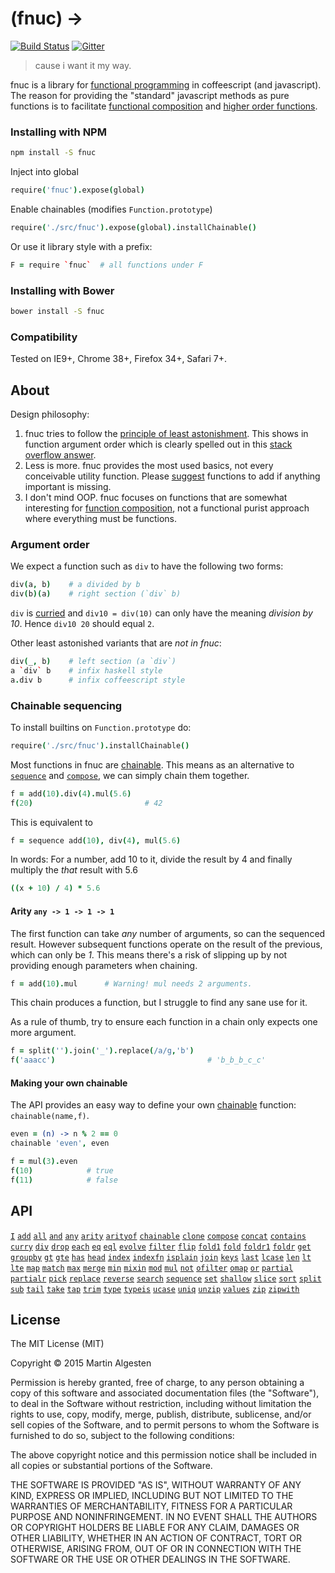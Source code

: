 (fnuc) ->
=========

[![Build Status](https://travis-ci.org/algesten/fnuc.svg)](https://travis-ci.org/algesten/fnuc) [![Gitter](https://d378bf3rn661mp.cloudfront.net/gitter.svg)](https://gitter.im/algesten/fnuc)

> cause i want it my way.

fnuc is a library for [functional programming][funcp] in coffeescript
(and javascript). The reason for providing the "standard" javascript
methods as pure functions is to facilitate
[functional composition][compo] and [higher order functions][highf].

### Installing with NPM

```bash
npm install -S fnuc
```

Inject into global

```coffee
require('fnuc').expose(global)
```

Enable chainables (modifies `Function.prototype`)

```coffee
require('./src/fnuc').expose(global).installChainable()
```

Or use it library style with a prefix:

```coffee
F = require `fnuc`  # all functions under F
```

### Installing with Bower

```bash
bower install -S fnuc
```

### Compatibility

Tested on IE9+, Chrome 38+, Firefox 34+, Safari 7+.

About
-----

Design philosophy:

1. fnuc tries to follow the
   [principle of least astonishment][princ]. This shows in function
   argument order which is clearly spelled out in this
   [stack overflow answer][stack].
2. Less is more. fnuc provides the most used basics, not every
   conceivable utility function. Please
   [suggest](https://github.com/algesten/fnuc/issues) functions to add
   if anything important is missing.
3. I don't mind OOP. fnuc focuses on functions that are somewhat
   interesting for [function composition][compo], not a functional
   purist approach where everything must be functions.


### Argument order

We expect a function such as `div` to have the following two forms:

```coffee
div(a, b)    # a divided by b
div(b)(a)    # right section (`div` b)
```

`div` is [curried][curry] and `div10 = div(10)` can only have the meaning
*division by 10*. Hence `div10 20` should equal `2`.

Other least astonished variants that are *not in fnuc*:

```coffee
div(_, b)    # left section (a `div`)
a `div` b    # infix haskell style
a.div b      # infix coffeescript style
```

### Chainable sequencing

To install builtins on `Function.prototype` do:

```coffee
require('./src/fnuc').installChainable()
```

Most functions in fnuc are [chainable](api.md#chainable). This means
as an alternative to [`sequence`](api.md#sequence) and
[`compose`](api.md#compose), we can simply chain them together.

```coffee
f = add(10).div(4).mul(5.6)
f(20)                         # 42
```

This is equivalent to

```coffee
f = sequence add(10), div(4), mul(5.6)
```

In words: For a number, add 10 to it, divide the result by 4 and
finally multiply the *that* result with 5.6

```coffee
((x + 10) / 4) * 5.6
```

#### Arity `any -> 1 -> 1 -> 1`

The first function can take *any* number of arguments, so can the
sequenced result. However subsequent functions operate on the result
of the previous, which can only be *1*. This means there's a risk of
slipping up by not providing enough parameters when chaining.

```coffee
f = add(10).mul      # Warning! mul needs 2 arguments.
```

This chain produces a function, but I struggle to find any sane use
for it.

As a rule of thumb, try to ensure each function in a chain only
expects one more argument.

```coffee
f = split('').join('_').replace(/a/g,'b')
f('aaacc')                                  # 'b_b_b_c_c'
```

#### Making your own chainable

The API provides an easy way to define your own
[chainable](api.md#chainable) function: `chainable(name,f)`.

```coffee
even = (n) -> n % 2 == 0
chainable 'even', even

f = mul(3).even
f(10)            # true
f(11)            # false
```

API
---

[`I`](api.md#i)
[`add`](api.md#add)
[`all`](api.md#all)
[`and`](api.md#and)
[`any`](api.md#any)
[`arity`](api.md#arity)
[`arityof`](api.md#arityof)
[`chainable`](api.md#chainable)
[`clone`](api.md#clone)
[`compose`](api.md#compose)
[`concat`](api.md#concat)
[`contains`](api.md#contains)
[`curry`](api.md#curry)
[`div`](api.md#div)
[`drop`](api.md#drop)
[`each`](api.md#each)
[`eq`](api.md#eq)
[`eql`](api.md#eql)
[`evolve`](api.md#evolve)
[`filter`](api.md#filter)
[`flip`](api.md#flip)
[`fold1`](api.md#fold1)
[`fold`](api.md#fold)
[`foldr1`](api.md#foldr1)
[`foldr`](api.md#foldr)
[`get`](api.md#get)
[`groupby`](api.md#groupby)
[`gt`](api.md#gt)
[`gte`](api.md#gte)
[`has`](api.md#has)
[`head`](api.md#head)
[`index`](api.md#index)
[`indexfn`](api.md#indexfn)
[`isplain`](api.md#isplain)
[`join`](api.md#join)
[`keys`](api.md#keys)
[`last`](api.md#last)
[`lcase`](api.md#lcase)
[`len`](api.md#len)
[`lt`](api.md#lt)
[`lte`](api.md#lte)
[`map`](api.md#map)
[`match`](api.md#match)
[`max`](api.md#max)
[`merge`](api.md#merge)
[`min`](api.md#min)
[`mixin`](api.md#mixin)
[`mod`](api.md#mod)
[`mul`](api.md#mul)
[`not`](api.md#not)
[`ofilter`](api.md#ofilter)
[`omap`](api.md#omap)
[`or`](api.md#or)
[`partial`](api.md#partial)
[`partialr`](api.md#partialr)
[`pick`](api.md#pick)
[`replace`](api.md#replace)
[`reverse`](api.md#reverse)
[`search`](api.md#search)
[`sequence`](api.md#sequence)
[`set`](api.md#set)
[`shallow`](api.md#shallow)
[`slice`](api.md#slice)
[`sort`](api.md#sort)
[`split`](api.md#split)
[`sub`](api.md#sub)
[`tail`](api.md#tail)
[`take`](api.md#take)
[`tap`](api.md#tap)
[`trim`](api.md#trim)
[`type`](api.md#type)
[`typeis`](api.md#typeis)
[`ucase`](api.md#ucase)
[`uniq`](api.md#uniq)
[`unzip`](api.md#unzip)
[`values`](api.md#values)
[`zip`](api.md#zip)
[`zipwith`](api.md#zipwith)

License
-------

The MIT License (MIT)

Copyright © 2015 Martin Algesten

Permission is hereby granted, free of charge, to any person obtaining
a copy of this software and associated documentation files (the
"Software"), to deal in the Software without restriction, including
without limitation the rights to use, copy, modify, merge, publish,
distribute, sublicense, and/or sell copies of the Software, and to
permit persons to whom the Software is furnished to do so, subject to
the following conditions:

The above copyright notice and this permission notice shall be
included in all copies or substantial portions of the Software.

THE SOFTWARE IS PROVIDED "AS IS", WITHOUT WARRANTY OF ANY KIND,
EXPRESS OR IMPLIED, INCLUDING BUT NOT LIMITED TO THE WARRANTIES OF
MERCHANTABILITY, FITNESS FOR A PARTICULAR PURPOSE AND
NONINFRINGEMENT. IN NO EVENT SHALL THE AUTHORS OR COPYRIGHT HOLDERS BE
LIABLE FOR ANY CLAIM, DAMAGES OR OTHER LIABILITY, WHETHER IN AN ACTION
OF CONTRACT, TORT OR OTHERWISE, ARISING FROM, OUT OF OR IN CONNECTION
WITH THE SOFTWARE OR THE USE OR OTHER DEALINGS IN THE SOFTWARE.

[funcp]: https://en.wikipedia.org/wiki/Functional_programming
[highf]: https://en.wikipedia.org/wiki/Higher-order_function
[princ]: http://en.wikipedia.org/wiki/Principle_of_least_astonishment
[stack]: http://stackoverflow.com/questions/25674596/#25720884
[curry]: https://en.wikipedia.org/wiki/Currying
[compo]: https://en.wikipedia.org/wiki/Function_composition_%28computer_science%29
